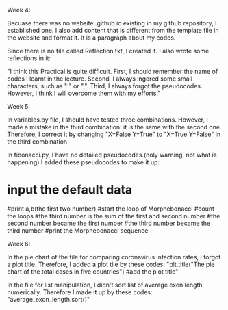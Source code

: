 Week 4:

Becuase there was no website <yang479>.github.io existing in my github repository, I established one. 
I also add content that is different from the template file in the website and format it. It is a paragraph about my codes.

Since there is no file called Reflection.txt, I created it.
I also wrote some reflections in it:

"I think this Practical is quite difficult. 
First, I should remember the name of codes I learnt in the lecture.
Second, I always ingored some small characters, such as ":" or ",".
Third, I always forgot the pseudocodes.
However, I think I will overcome them with my efforts."



Week 5:

In variables.py file, I should have tested three combinations.
However, I made a mistake in the third combination: it is the same with the second one.
Therefore, I correct it by changing "X=False Y=True" to "X=True Y=False" in the third combination. 



In fibonacci.py, I have no detailed pseudocodes.(noly warning, not what is happening) 
I added these pseudocodes to make it up:
# input the default data
#print a,b(the first two number)
#start the loop of Morphebonacci
#count the loops
#the third number is the sum of the first and second number 
#the second number became the first number
#the third number became the third number
#print the Morphebonacci sequence

Week 6:

In the pie chart of the file for comparing coronavirus infection rates, I forgot a plot title.
Therefore, I added a plot tile by these codes:
"plt.title("The pie chart of the total cases in five countries") #add the plot title" 

In the file for list manipulation, I didn't sort list of average exon length numerically.
Therefore I made it up by these codes:
"average_exon_length.sort()"

